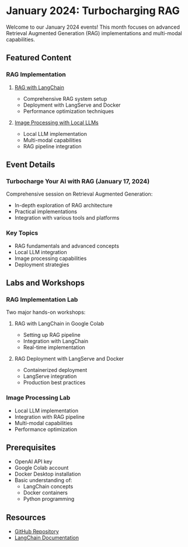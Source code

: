# January 2024: Turbocharging RAG

Welcome to our January 2024 events! This month focuses on advanced Retrieval Augmented Generation (RAG) implementations and multi-modal capabilities.

## Featured Content

### RAG Implementation
1. [RAG with LangChain](rag-implementation)
   - Comprehensive RAG system setup
   - Deployment with LangServe and Docker
   - Performance optimization techniques

2. [Image Processing with Local LLMs](image-processing)
   - Local LLM implementation
   - Multi-modal capabilities
   - RAG pipeline integration

## Event Details

### Turbocharge Your AI with RAG (January 17, 2024)
Comprehensive session on Retrieval Augmented Generation:
- In-depth exploration of RAG architecture
- Practical implementations
- Integration with various tools and platforms

### Key Topics
- RAG fundamentals and advanced concepts
- Local LLM integration
- Image processing capabilities
- Deployment strategies

## Labs and Workshops

### RAG Implementation Lab
Two major hands-on workshops:
1. RAG with LangChain in Google Colab
   - Setting up RAG pipeline
   - Integration with LangChain
   - Real-time implementation

2. RAG Deployment with LangServe and Docker
   - Containerized deployment
   - LangServe integration
   - Production best practices

### Image Processing Lab
- Local LLM implementation
- Integration with RAG pipeline
- Multi-modal capabilities
- Performance optimization

## Prerequisites
- OpenAI API key
- Google Colab account
- Docker Desktop installation
- Basic understanding of:
  - LangChain concepts
  - Docker containers
  - Python programming

## Resources
- [GitHub Repository](https://github.com/aimug-org/austin_langchain)
- [LangChain Documentation](https://python.langchain.com/docs/get_started/introduction.html)
